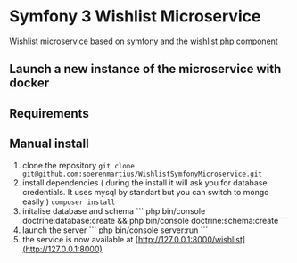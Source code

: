 Symfony 3 Wishlist Microservice 
===============================

Wishlist microservice based on symfony and the [wishlist php component](https://github.com/soerenmartius/Wishlist)

Launch a new instance of the microservice with docker 
-----------------------------------------------------

Requirements
------------



Manual install
--------------

1. clone the repository ```
                        git clone git@github.com:soerenmartius/WishlistSymfonyMicroservice.git
                        ```
2. install dependencies ( during the install it will ask you for database credentials. It uses mysql by standart but you can switch to mongo easily )
                        ```
                        composer install
                        ```
3. initalise database and schema
                        ```
                        php bin/console doctrine:database:create && php bin/console doctrine:schema:create
                        ´´´
4. launch the server
                        ```
                        php bin/console server:run
                        ´´´
5. the service is now available at [http://127.0.0.1:8000/wishlist](http://127.0.0.1:8000)
